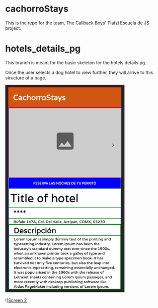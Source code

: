 # cachorroStays

This is the repo for the team, The Callback Boys' Platzi Escuela de JS project.

# hotels_details_pg

This branch is meant for the basic skeleton for the hotels details pg.

Once the user selects a dog hotel to view further, they will arrive to this structure of a page.

![screen 1](src/assets/img/readme1.png)

![[Screen 2](src/assets/img/readme2.png)
